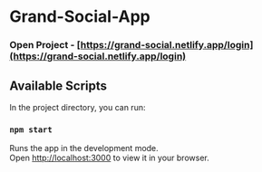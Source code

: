 # Grand-Social-App

### Open Project - [https://grand-social.netlify.app/login](https://grand-social.netlify.app/login)

## Available Scripts

In the project directory, you can run:

### `npm start`

Runs the app in the development mode.\
Open [http://localhost:3000](http://localhost:3000) to view it in your browser.
